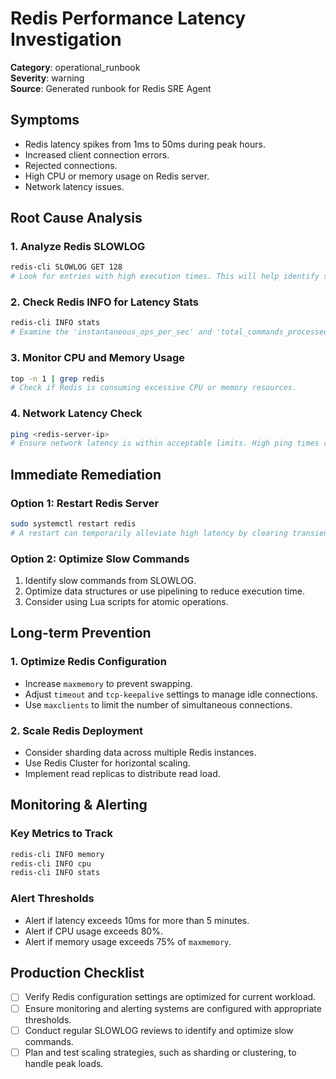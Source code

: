 # Redis Performance Latency Investigation

**Category**: operational_runbook  
**Severity**: warning  
**Source**: Generated runbook for Redis SRE Agent

## Symptoms
- Redis latency spikes from 1ms to 50ms during peak hours.
- Increased client connection errors.
- Rejected connections.
- High CPU or memory usage on Redis server.
- Network latency issues.

## Root Cause Analysis

### 1. Analyze Redis SLOWLOG
```bash
redis-cli SLOWLOG GET 128
# Look for entries with high execution times. This will help identify slow commands that are contributing to latency.
```

### 2. Check Redis INFO for Latency Stats
```bash
redis-cli INFO stats
# Examine the 'instantaneous_ops_per_sec' and 'total_commands_processed' for anomalies. High values may indicate a bottleneck.
```

### 3. Monitor CPU and Memory Usage
```bash
top -n 1 | grep redis
# Check if Redis is consuming excessive CPU or memory resources.
```

### 4. Network Latency Check
```bash
ping <redis-server-ip>
# Ensure network latency is within acceptable limits. High ping times can contribute to overall latency.
```

## Immediate Remediation

### Option 1: Restart Redis Server
```bash
sudo systemctl restart redis
# A restart can temporarily alleviate high latency by clearing transient issues. Use with caution as it will disconnect clients.
```

### Option 2: Optimize Slow Commands
1. Identify slow commands from SLOWLOG.
2. Optimize data structures or use pipelining to reduce execution time.
3. Consider using Lua scripts for atomic operations.

## Long-term Prevention

### 1. Optimize Redis Configuration
- Increase `maxmemory` to prevent swapping.
- Adjust `timeout` and `tcp-keepalive` settings to manage idle connections.
- Use `maxclients` to limit the number of simultaneous connections.

### 2. Scale Redis Deployment
- Consider sharding data across multiple Redis instances.
- Use Redis Cluster for horizontal scaling.
- Implement read replicas to distribute read load.

## Monitoring & Alerting

### Key Metrics to Track
```bash
redis-cli INFO memory
redis-cli INFO cpu
redis-cli INFO stats
```

### Alert Thresholds
- Alert if latency exceeds 10ms for more than 5 minutes.
- Alert if CPU usage exceeds 80%.
- Alert if memory usage exceeds 75% of `maxmemory`.

## Production Checklist
- [ ] Verify Redis configuration settings are optimized for current workload.
- [ ] Ensure monitoring and alerting systems are configured with appropriate thresholds.
- [ ] Conduct regular SLOWLOG reviews to identify and optimize slow commands.
- [ ] Plan and test scaling strategies, such as sharding or clustering, to handle peak loads.